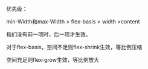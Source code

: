 

优先级：

min-Width和max-Width > flex-basis > width >content

指们没有前一项时，后一项才生效。

对于flex-basis，空间不足则flex-shrink生效，等比例压缩

空间充足则flex-grow生效，等比例放大